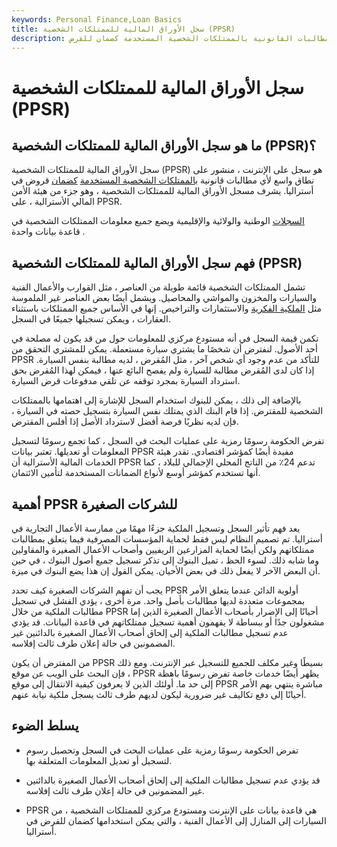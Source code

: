 ```yaml
---
keywords: Personal Finance,Loan Basics
title: سجل الأوراق المالية للممتلكات الشخصية (PPSR)
description: سجل مكتوب وعام وعبر الإنترنت للمطالبات القانونية بالممتلكات الشخصية المستخدمة كضمان للقرض.
---
```


# سجل الأوراق المالية للممتلكات الشخصية (PPSR)
## ما هو سجل الأوراق المالية للممتلكات الشخصية (PPSR)؟

سجل الأوراق المالية للممتلكات الشخصية (PPSR) هو سجل على الإنترنت ، منشور على نطاق واسع لأي مطالبات قانونية [بالممتلكات الشخصية المستخدمة](/personalproperty) [كضمان](/collateral) قروض في أستراليا. يشرف مسجل الأوراق المالية للممتلكات الشخصية ، وهو جزء من هيئة الأمن المالي الأسترالية ، على PPSR.

[السجلات](/register) الوطنية والولائية والإقليمية ويضع جميع معلومات الممتلكات الشخصية في قاعدة بيانات واحدة .

## فهم سجل الأوراق المالية للممتلكات الشخصية (PPSR)

تشمل الممتلكات الشخصية قائمة طويلة من العناصر ، مثل القوارب والأعمال الفنية والسيارات والمخزون والمواشي والمحاصيل. ويشمل أيضًا بعض العناصر غير الملموسة مثل [الملكية الفكرية](/intellectualproperty) والاستثمارات والتراخيص. إنها في الأساس جميع الممتلكات باستثناء العقارات ، ويمكن تسجيلها جميعًا في السجل.

تكمن قيمة السجل في أنه مستودع مركزي للمعلومات حول من قد يكون له مصلحة في أحد الأصول. لنفترض أن شخصًا ما يشتري سيارة مستعملة. يمكن للمشتري التحقق من PPSR للتأكد من عدم وجود أي شخص آخر ، مثل المُقرض ، لديه مطالبة بنفس السيارة. إذا كان لدى المُقرض مطالبة للسيارة ولم يفصح البائع عنها ، فيمكن لهذا المُقرض بحق استرداد السيارة بمجرد توقفه عن تلقي مدفوعات قرض السيارة.

بالإضافة إلى ذلك ، يمكن للبنوك استخدام السجل للإشارة إلى اهتمامها بالممتلكات الشخصية للمقترض. إذا قام البنك الذي يمتلك نفس السيارة بتسجيل حصته في السيارة ، فإن لديه نظريًا فرصة أفضل لاسترداد الأصل إذا أفلس المقترض.

تفرض الحكومة رسومًا رمزية على عمليات البحث في السجل ، كما تجمع رسومًا لتسجيل المعلومات أو تعديلها. تعتبر بيانات PPSR مفيدة أيضًا كمؤشر اقتصادي. تقدر هيئة الخدمات المالية الأسترالية أن PPSR تدعم 24٪ من الناتج المحلي الإجمالي للبلاد ، كما أنها تستخدم كمؤشر أوسع لأنواع الضمانات المستخدمة لتأمين الائتمان.

## أهمية PPSR للشركات الصغيرة

يعد فهم تأثير السجل وتسجيل الملكية جزءًا مهمًا من ممارسة الأعمال التجارية في أستراليا. تم تصميم النظام ليس فقط لحماية المؤسسات المصرفية فيما يتعلق بمطالبات ممتلكاتهم ولكن أيضًا لحماية المزارعين الريفيين وأصحاب الأعمال الصغيرة والمقاولين وما شابه ذلك. لسوء الحظ ، تميل البنوك إلى تذكر تسجيل جميع أصول البنوك ، في حين أن البعض الآخر لا يفعل ذلك في بعض الأحيان. يمكن القول إن هذا يضع البنوك في ميزة.

يجب أن تفهم الشركات الصغيرة كيف تحدد PPSR أولوية الدائن عندما يتعلق الأمر بمجموعات متعددة لديها مطالبات بأصل واحد. مرة أخرى ، يؤدي الفشل في تسجيل مطالبات الملكية من خلال PPSR أحيانًا إلى الإضرار بأصحاب الأعمال الصغيرة الذين إما مشغولون جدًا أو ببساطة لا يفهمون أهمية تسجيل ممتلكاتهم في قاعدة البيانات. قد يؤدي عدم تسجيل مطالبات الملكية إلى إلحاق أصحاب الأعمال الصغيرة بالدائنين غير المضمونين في حالة إعلان طرف ثالث إفلاسه.

من المفترض أن يكون PPSR بسيطًا وغير مكلف للجميع للتسجيل عبر الإنترنت. ومع ذلك ، فإن البحث على الويب عن موقع PPSR يظهر أيضًا خدمات خاصة تفرض رسومًا باهظة إلى حد ما. أولئك الذين لا يعرفون كيفية الانتقال إلى موقع PPSR مباشرة ينتهي بهم الأمر أحيانًا إلى دفع تكاليف غير ضرورية ليكون لديهم طرف ثالث يسجل ملكية نيابة عنهم.

## يسلط الضوء

- تفرض الحكومة رسومًا رمزية على عمليات البحث في السجل وتحصيل رسوم لتسجيل أو تعديل المعلومات المتعلقة بها.

- قد يؤدي عدم تسجيل مطالبات الملكية إلى إلحاق أصحاب الأعمال الصغيرة بالدائنين غير المضمونين في حالة إعلان طرف ثالث إفلاسه.

- PPSR هي قاعدة بيانات على الإنترنت ومستودع مركزي للممتلكات الشخصية ، من السيارات إلى المنازل إلى الأعمال الفنية ، والتي يمكن استخدامها كضمان للقرض في أستراليا.


